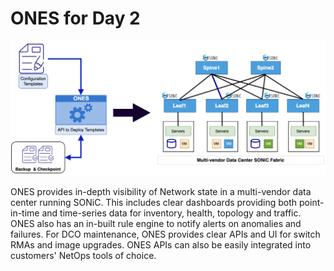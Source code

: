 # ONES for Day 2 

![img](../img/day2New.png)

ONES provides in-depth visibility of Network state in a multi-vendor data center running SONiC. This includes clear dashboards providing both point-in-time and time-series data for inventory, health, topology and traffic. ONES also has an in-built rule engine to notify alerts on anomalies and failures. For DCO maintenance, ONES provides clear APIs and UI for switch RMAs and image upgrades. ONES APIs can also be easily integrated into customers' NetOps tools of choice.